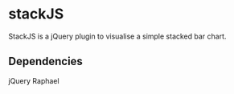 stackJS
=======

StackJS is a jQuery plugin to visualise a simple stacked bar chart.


Dependencies
------------

jQuery
Raphael
